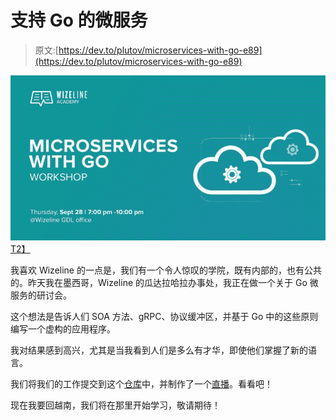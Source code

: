 # 支持 Go 的微服务

> 原文:[https://dev.to/plutov/microservices-with-go-e89](https://dev.to/plutov/microservices-with-go-e89)

[![microservices](img/11e110fcb1b6f6391f794a5bc88dc6ba.png)T2】](https://res.cloudinary.com/practicaldev/image/fetch/s--l81b4mPB--/c_limit%2Cf_auto%2Cfl_progressive%2Cq_auto%2Cw_880/http://pliutau.com/workshop1.jpg)

我喜欢 Wizeline 的一点是，我们有一个令人惊叹的学院，既有内部的，也有公共的。昨天我在墨西哥，Wizeline 的瓜达拉哈拉办事处，我正在做一个关于 Go 微服务的研讨会。

这个想法是告诉人们 SOA 方法、gRPC、协议缓冲区，并基于 Go 中的这些原则编写一个虚构的应用程序。

我对结果感到高兴，尤其是当我看到人们是多么有才华，即使他们掌握了新的语言。

我们将我们的工作提交到这个[仓库](https://github.com/wizelineacademy/GoWorkshop)中，并制作了一个[直播](https://www.facebook.com/WizelineAcademy/videos/1726299830998775/)。看看吧！

现在我要回越南，我们将在那里开始学习，敬请期待！